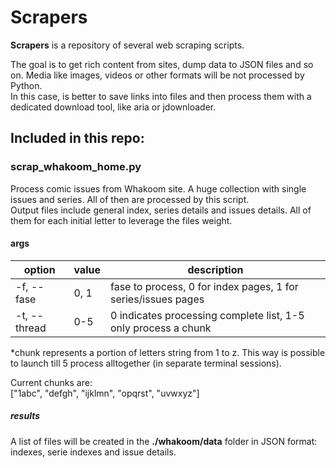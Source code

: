 # Scrapers

**Scrapers** is a repository of several web scraping scripts.

The goal is to get rich content from sites, dump data to JSON files and so on. Media like images, videos or other formats will be not processed by Python.<br>
In this case, is better to save links into files and then process them with a dedicated download tool, like aria or jdownloader.

## Included in this repo:

### scrap_whakoom_home.py
  
Process comic issues from Whakoom site. A huge collection with single issues and series. All of then are processed by this script.<br>
Output files include general index, series details and issues details. All of them for each initial letter to leverage the files weight.

#### args

| option | value | description |    
|--------|-------|-------------|
| -f, --fase | 0, 1 | fase to process, 0 for index pages, 1 for series/issues pages |
| -t, --thread | 0-5 | 0 indicates processing complete list, 1-5 only process a chunk |

*chunk represents a portion of letters string from 1 to z. This way is possible to launch till 5 process alltogether (in separate terminal sessions).

Current chunks are:<br>
["1abc", "defgh", "ijklmn", "opqrst", "uvwxyz"]


##### results

A list of files will be created in the **./whakoom/data** folder in JSON format: indexes, serie indexes and issue details.

